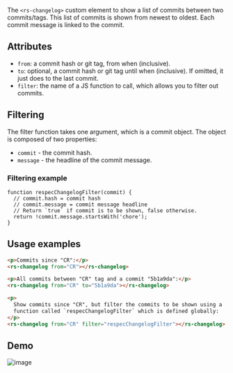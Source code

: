 The `<rs-changelog>` custom element to show a list of commits between two commits/tags. This list of commits is shown from newest to oldest. Each commit message is linked to the commit.

## Attributes

 * `from`: a commit hash or git tag, from when (inclusive). 
 * `to`: optional, a commit hash or git tag until when (inclusive). If omitted, it just does to the last commit. 
 * `filter`: the name of a JS function to call, which allows you to filter out commits. 

## Filtering
The filter function takes one argument, which is a commit object. The object is composed of two properties:

 * `commit` - the commit hash. 
 * `message` - the headline of the commit message. 

### Filtering example

```JS
function respecChangelogFilter(commit) {
  // commit.hash = commit hash
  // commit.message = commit message headline
  // Return `true` if commit is to be shown, false otherwise.
  return !commit.message.startsWith('chore');
}
```

## Usage examples

```html
<p>Commits since "CR":</p>
<rs-changelog from="CR"></rs-changelog>

<p>All commits between "CR" tag and a commit "5b1a9da":</p>
<rs-changelog from="CR" to="5b1a9da"></rs-changelog>

<p>
  Show commits since "CR", but filter the commits to be shown using a
  function called `respecChangelogFilter` which is defined globally:
</p>
<rs-changelog from="CR" filter="respecChangelogFilter"></rs-changelog>
```

## Demo

![image](https://user-images.githubusercontent.com/8426945/69219953-f4039a00-0b99-11ea-9205-6d005e8b94cc.png)
